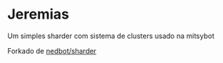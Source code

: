 # Jeremias

Um simples sharder com sistema de clusters usado na mitsybot


Forkado de [nedbot/sharder](https://github.com/nedbot/sharder)
